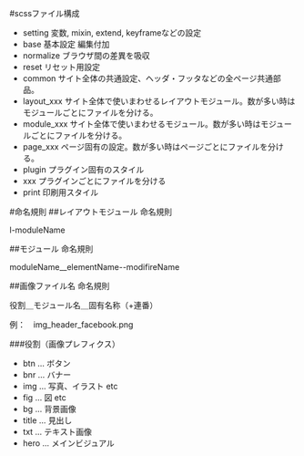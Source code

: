 #scssファイル構成
- setting 変数, mixin, extend, keyframeなどの設定
- base 基本設定 編集付加
 - normalize ブラウザ間の差異を吸収
 - reset リセット用設定
- common サイト全体の共通設定、ヘッダ・フッタなどの全ページ共通部品。
- layout_xxx サイト全体で使いまわせるレイアウトモジュール。数が多い時はモジュールごとにファイルを分ける。
- module_xxx サイト全体で使いまわせるモジュール。数が多い時はモジュールごとにファイルを分ける。
- page_xxx ページ固有の設定。数が多い時はページごとにファイルを分ける。
- plugin プラグイン固有のスタイル
 - xxx プラグインごとにファイルを分ける
- print 印刷用スタイル


#命名規則
##レイアウトモジュール 命名規則

l-moduleName

##モジュール 命名規則

moduleName__elementName--modifireName

##画像ファイル名 命名規則

役割＿モジュール名＿固有名称（+連番）

例：　img_header_facebook.png

###役割（画像プレフィクス）
- btn … ボタン
- bnr … バナー
- img … 写真、イラスト etc
- fig … 図 etc
- bg … 背景画像
- title … 見出し
- txt … テキスト画像
- hero … メインビジュアル